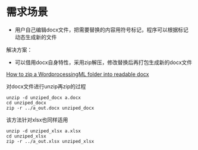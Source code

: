 # 需求场景

- 用户自己编辑docx文件，把需要替换的内容用符号标记，程序可以根据标记动态生成新的文件

解决方案：

- 可以借用docx自身特性，采用zip解压，修改替换后再打包生成新的docx文件

[How to zip a WordprocessingML folder into readable docx](https://stackoverflow.com/questions/1514052/how-to-zip-a-wordprocessingml-folder-into-readable-docx
)

对docx文件进行unzip再zip的过程
```
unzip -d unziped_docx a.docx
cd unziped_docx
zip -r ../a_out.docx unziped_docx
```

该方法针对xlsx也同样适用
```
unzip -d unziped_xlsx a.xlsx
cd unziped_xlsx
zip -r ../a_out.xlsx unziped_xlsx
```
